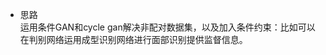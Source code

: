 - 思路  
  运用条件GAN和cycle gan解决非配对数据集，以及加入条件约束：比如可以在判别网络运用成型识别网络进行面部识别提供监督信息。
<!--stackedit_data:
eyJoaXN0b3J5IjpbLTE5NDg1NjIxNDBdfQ==
-->